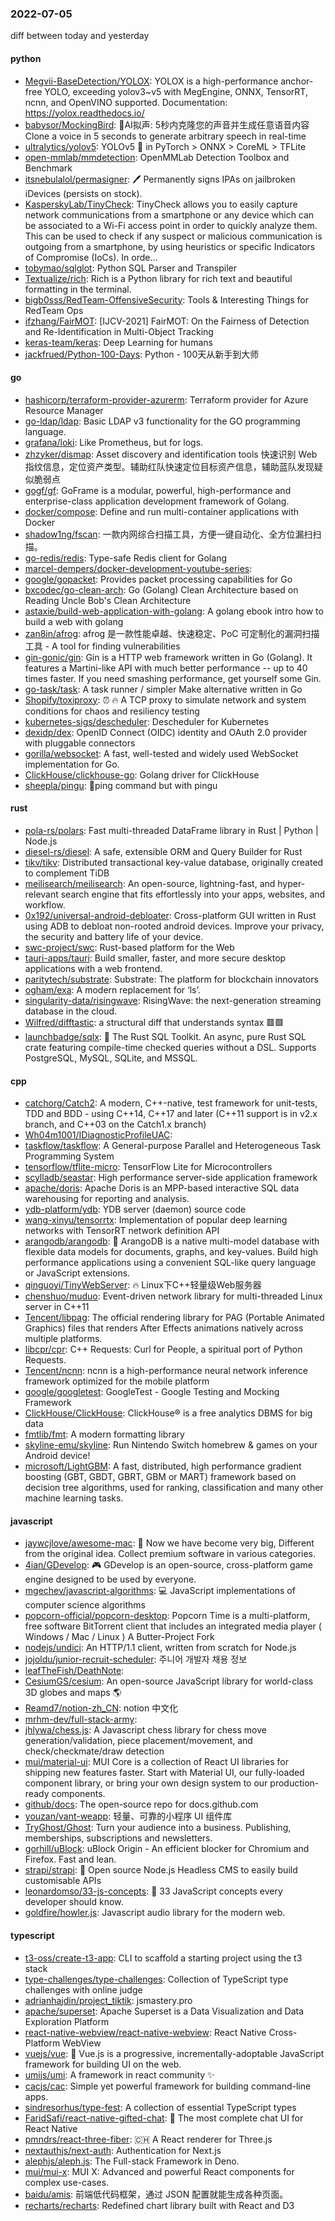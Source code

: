 ### 2022-07-05
diff between today and yesterday

#### python
* [Megvii-BaseDetection/YOLOX](https://github.com/Megvii-BaseDetection/YOLOX): YOLOX is a high-performance anchor-free YOLO, exceeding yolov3~v5 with MegEngine, ONNX, TensorRT, ncnn, and OpenVINO supported. Documentation: https://yolox.readthedocs.io/
* [babysor/MockingBird](https://github.com/babysor/MockingBird): 🚀AI拟声: 5秒内克隆您的声音并生成任意语音内容 Clone a voice in 5 seconds to generate arbitrary speech in real-time
* [ultralytics/yolov5](https://github.com/ultralytics/yolov5): YOLOv5 🚀 in PyTorch > ONNX > CoreML > TFLite
* [open-mmlab/mmdetection](https://github.com/open-mmlab/mmdetection): OpenMMLab Detection Toolbox and Benchmark
* [itsnebulalol/permasigner](https://github.com/itsnebulalol/permasigner): 🖊 Permanently signs IPAs on jailbroken iDevices (persists on stock).
* [KasperskyLab/TinyCheck](https://github.com/KasperskyLab/TinyCheck): TinyCheck allows you to easily capture network communications from a smartphone or any device which can be associated to a Wi-Fi access point in order to quickly analyze them. This can be used to check if any suspect or malicious communication is outgoing from a smartphone, by using heuristics or specific Indicators of Compromise (IoCs). In orde…
* [tobymao/sqlglot](https://github.com/tobymao/sqlglot): Python SQL Parser and Transpiler
* [Textualize/rich](https://github.com/Textualize/rich): Rich is a Python library for rich text and beautiful formatting in the terminal.
* [bigb0sss/RedTeam-OffensiveSecurity](https://github.com/bigb0sss/RedTeam-OffensiveSecurity): Tools & Interesting Things for RedTeam Ops
* [ifzhang/FairMOT](https://github.com/ifzhang/FairMOT): [IJCV-2021] FairMOT: On the Fairness of Detection and Re-Identification in Multi-Object Tracking
* [keras-team/keras](https://github.com/keras-team/keras): Deep Learning for humans
* [jackfrued/Python-100-Days](https://github.com/jackfrued/Python-100-Days): Python - 100天从新手到大师

#### go
* [hashicorp/terraform-provider-azurerm](https://github.com/hashicorp/terraform-provider-azurerm): Terraform provider for Azure Resource Manager
* [go-ldap/ldap](https://github.com/go-ldap/ldap): Basic LDAP v3 functionality for the GO programming language.
* [grafana/loki](https://github.com/grafana/loki): Like Prometheus, but for logs.
* [zhzyker/dismap](https://github.com/zhzyker/dismap): Asset discovery and identification tools 快速识别 Web 指纹信息，定位资产类型。辅助红队快速定位目标资产信息，辅助蓝队发现疑似脆弱点
* [gogf/gf](https://github.com/gogf/gf): GoFrame is a modular, powerful, high-performance and enterprise-class application development framework of Golang.
* [docker/compose](https://github.com/docker/compose): Define and run multi-container applications with Docker
* [shadow1ng/fscan](https://github.com/shadow1ng/fscan): 一款内网综合扫描工具，方便一键自动化、全方位漏扫扫描。
* [go-redis/redis](https://github.com/go-redis/redis): Type-safe Redis client for Golang
* [marcel-dempers/docker-development-youtube-series](https://github.com/marcel-dempers/docker-development-youtube-series): 
* [google/gopacket](https://github.com/google/gopacket): Provides packet processing capabilities for Go
* [bxcodec/go-clean-arch](https://github.com/bxcodec/go-clean-arch): Go (Golang) Clean Architecture based on Reading Uncle Bob's Clean Architecture
* [astaxie/build-web-application-with-golang](https://github.com/astaxie/build-web-application-with-golang): A golang ebook intro how to build a web with golang
* [zan8in/afrog](https://github.com/zan8in/afrog): afrog 是一款性能卓越、快速稳定、PoC 可定制化的漏洞扫描工具 - A tool for finding vulnerabilities
* [gin-gonic/gin](https://github.com/gin-gonic/gin): Gin is a HTTP web framework written in Go (Golang). It features a Martini-like API with much better performance -- up to 40 times faster. If you need smashing performance, get yourself some Gin.
* [go-task/task](https://github.com/go-task/task): A task runner / simpler Make alternative written in Go
* [Shopify/toxiproxy](https://github.com/Shopify/toxiproxy): ⏰ 🔥 A TCP proxy to simulate network and system conditions for chaos and resiliency testing
* [kubernetes-sigs/descheduler](https://github.com/kubernetes-sigs/descheduler): Descheduler for Kubernetes
* [dexidp/dex](https://github.com/dexidp/dex): OpenID Connect (OIDC) identity and OAuth 2.0 provider with pluggable connectors
* [gorilla/websocket](https://github.com/gorilla/websocket): A fast, well-tested and widely used WebSocket implementation for Go.
* [ClickHouse/clickhouse-go](https://github.com/ClickHouse/clickhouse-go): Golang driver for ClickHouse
* [sheepla/pingu](https://github.com/sheepla/pingu): 🐧ping command but with pingu

#### rust
* [pola-rs/polars](https://github.com/pola-rs/polars): Fast multi-threaded DataFrame library in Rust | Python | Node.js
* [diesel-rs/diesel](https://github.com/diesel-rs/diesel): A safe, extensible ORM and Query Builder for Rust
* [tikv/tikv](https://github.com/tikv/tikv): Distributed transactional key-value database, originally created to complement TiDB
* [meilisearch/meilisearch](https://github.com/meilisearch/meilisearch): An open-source, lightning-fast, and hyper-relevant search engine that fits effortlessly into your apps, websites, and workflow.
* [0x192/universal-android-debloater](https://github.com/0x192/universal-android-debloater): Cross-platform GUI written in Rust using ADB to debloat non-rooted android devices. Improve your privacy, the security and battery life of your device.
* [swc-project/swc](https://github.com/swc-project/swc): Rust-based platform for the Web
* [tauri-apps/tauri](https://github.com/tauri-apps/tauri): Build smaller, faster, and more secure desktop applications with a web frontend.
* [paritytech/substrate](https://github.com/paritytech/substrate): Substrate: The platform for blockchain innovators
* [ogham/exa](https://github.com/ogham/exa): A modern replacement for ‘ls’.
* [singularity-data/risingwave](https://github.com/singularity-data/risingwave): RisingWave: the next-generation streaming database in the cloud.
* [Wilfred/difftastic](https://github.com/Wilfred/difftastic): a structural diff that understands syntax 🟥🟩
* [launchbadge/sqlx](https://github.com/launchbadge/sqlx): 🧰 The Rust SQL Toolkit. An async, pure Rust SQL crate featuring compile-time checked queries without a DSL. Supports PostgreSQL, MySQL, SQLite, and MSSQL.

#### cpp
* [catchorg/Catch2](https://github.com/catchorg/Catch2): A modern, C++-native, test framework for unit-tests, TDD and BDD - using C++14, C++17 and later (C++11 support is in v2.x branch, and C++03 on the Catch1.x branch)
* [Wh04m1001/IDiagnosticProfileUAC](https://github.com/Wh04m1001/IDiagnosticProfileUAC): 
* [taskflow/taskflow](https://github.com/taskflow/taskflow): A General-purpose Parallel and Heterogeneous Task Programming System
* [tensorflow/tflite-micro](https://github.com/tensorflow/tflite-micro): TensorFlow Lite for Microcontrollers
* [scylladb/seastar](https://github.com/scylladb/seastar): High performance server-side application framework
* [apache/doris](https://github.com/apache/doris): Apache Doris is an MPP-based interactive SQL data warehousing for reporting and analysis.
* [ydb-platform/ydb](https://github.com/ydb-platform/ydb): YDB server (daemon) source code
* [wang-xinyu/tensorrtx](https://github.com/wang-xinyu/tensorrtx): Implementation of popular deep learning networks with TensorRT network definition API
* [arangodb/arangodb](https://github.com/arangodb/arangodb): 🥑 ArangoDB is a native multi-model database with flexible data models for documents, graphs, and key-values. Build high performance applications using a convenient SQL-like query language or JavaScript extensions.
* [qinguoyi/TinyWebServer](https://github.com/qinguoyi/TinyWebServer): 🔥 Linux下C++轻量级Web服务器
* [chenshuo/muduo](https://github.com/chenshuo/muduo): Event-driven network library for multi-threaded Linux server in C++11
* [Tencent/libpag](https://github.com/Tencent/libpag): The official rendering library for PAG (Portable Animated Graphics) files that renders After Effects animations natively across multiple platforms.
* [libcpr/cpr](https://github.com/libcpr/cpr): C++ Requests: Curl for People, a spiritual port of Python Requests.
* [Tencent/ncnn](https://github.com/Tencent/ncnn): ncnn is a high-performance neural network inference framework optimized for the mobile platform
* [google/googletest](https://github.com/google/googletest): GoogleTest - Google Testing and Mocking Framework
* [ClickHouse/ClickHouse](https://github.com/ClickHouse/ClickHouse): ClickHouse® is a free analytics DBMS for big data
* [fmtlib/fmt](https://github.com/fmtlib/fmt): A modern formatting library
* [skyline-emu/skyline](https://github.com/skyline-emu/skyline): Run Nintendo Switch homebrew & games on your Android device!
* [microsoft/LightGBM](https://github.com/microsoft/LightGBM): A fast, distributed, high performance gradient boosting (GBT, GBDT, GBRT, GBM or MART) framework based on decision tree algorithms, used for ranking, classification and many other machine learning tasks.

#### javascript
* [jaywcjlove/awesome-mac](https://github.com/jaywcjlove/awesome-mac):  Now we have become very big, Different from the original idea. Collect premium software in various categories.
* [4ian/GDevelop](https://github.com/4ian/GDevelop): 🎮 GDevelop is an open-source, cross-platform game engine designed to be used by everyone.
* [mgechev/javascript-algorithms](https://github.com/mgechev/javascript-algorithms): 💻 JavaScript implementations of computer science algorithms
* [popcorn-official/popcorn-desktop](https://github.com/popcorn-official/popcorn-desktop): Popcorn Time is a multi-platform, free software BitTorrent client that includes an integrated media player ( Windows / Mac / Linux ) A Butter-Project Fork
* [nodejs/undici](https://github.com/nodejs/undici): An HTTP/1.1 client, written from scratch for Node.js
* [jojoldu/junior-recruit-scheduler](https://github.com/jojoldu/junior-recruit-scheduler): 주니어 개발자 채용 정보
* [leafTheFish/DeathNote](https://github.com/leafTheFish/DeathNote): 
* [CesiumGS/cesium](https://github.com/CesiumGS/cesium): An open-source JavaScript library for world-class 3D globes and maps 🌎
* [Reamd7/notion-zh_CN](https://github.com/Reamd7/notion-zh_CN): notion 中文化
* [mrhm-dev/full-stack-army](https://github.com/mrhm-dev/full-stack-army): 
* [jhlywa/chess.js](https://github.com/jhlywa/chess.js): A Javascript chess library for chess move generation/validation, piece placement/movement, and check/checkmate/draw detection
* [mui/material-ui](https://github.com/mui/material-ui): MUI Core is a collection of React UI libraries for shipping new features faster. Start with Material UI, our fully-loaded component library, or bring your own design system to our production-ready components.
* [github/docs](https://github.com/github/docs): The open-source repo for docs.github.com
* [youzan/vant-weapp](https://github.com/youzan/vant-weapp): 轻量、可靠的小程序 UI 组件库
* [TryGhost/Ghost](https://github.com/TryGhost/Ghost): Turn your audience into a business. Publishing, memberships, subscriptions and newsletters.
* [gorhill/uBlock](https://github.com/gorhill/uBlock): uBlock Origin - An efficient blocker for Chromium and Firefox. Fast and lean.
* [strapi/strapi](https://github.com/strapi/strapi): 🚀 Open source Node.js Headless CMS to easily build customisable APIs
* [leonardomso/33-js-concepts](https://github.com/leonardomso/33-js-concepts): 📜 33 JavaScript concepts every developer should know.
* [goldfire/howler.js](https://github.com/goldfire/howler.js): Javascript audio library for the modern web.

#### typescript
* [t3-oss/create-t3-app](https://github.com/t3-oss/create-t3-app): CLI to scaffold a starting project using the t3 stack
* [type-challenges/type-challenges](https://github.com/type-challenges/type-challenges): Collection of TypeScript type challenges with online judge
* [adrianhajdin/project_tiktik](https://github.com/adrianhajdin/project_tiktik): jsmastery.pro
* [apache/superset](https://github.com/apache/superset): Apache Superset is a Data Visualization and Data Exploration Platform
* [react-native-webview/react-native-webview](https://github.com/react-native-webview/react-native-webview): React Native Cross-Platform WebView
* [vuejs/vue](https://github.com/vuejs/vue): 🖖 Vue.js is a progressive, incrementally-adoptable JavaScript framework for building UI on the web.
* [umijs/umi](https://github.com/umijs/umi): A framework in react community ✨
* [cacjs/cac](https://github.com/cacjs/cac): Simple yet powerful framework for building command-line apps.
* [sindresorhus/type-fest](https://github.com/sindresorhus/type-fest): A collection of essential TypeScript types
* [FaridSafi/react-native-gifted-chat](https://github.com/FaridSafi/react-native-gifted-chat): 💬 The most complete chat UI for React Native
* [pmndrs/react-three-fiber](https://github.com/pmndrs/react-three-fiber): 🇨🇭 A React renderer for Three.js
* [nextauthjs/next-auth](https://github.com/nextauthjs/next-auth): Authentication for Next.js
* [alephjs/aleph.js](https://github.com/alephjs/aleph.js): The Full-stack Framework in Deno.
* [mui/mui-x](https://github.com/mui/mui-x): MUI X: Advanced and powerful React components for complex use-cases.
* [baidu/amis](https://github.com/baidu/amis): 前端低代码框架，通过 JSON 配置就能生成各种页面。
* [recharts/recharts](https://github.com/recharts/recharts): Redefined chart library built with React and D3
